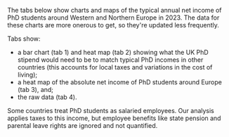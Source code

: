 The tabs below show charts and maps of the typical annual net income of PhD students around Western and Northern Europe in 2023. The data for these charts are more onerous to get, so they're updated less frequently.

Tabs show:

- a bar chart (tab 1) and heat map (tab 2) showing what the UK PhD stipend would need to be to match typical PhD incomes in other countries (this accounts for local taxes and variations in the cost of living);
- a heat map of the absolute net income of PhD students around Europe (tab 3), and;
- the raw data (tab 4).

Some countries treat PhD students as salaried employees. Our analysis applies taxes to this income, but employee benefits like state pension and parental leave rights are ignored and not quantified.
